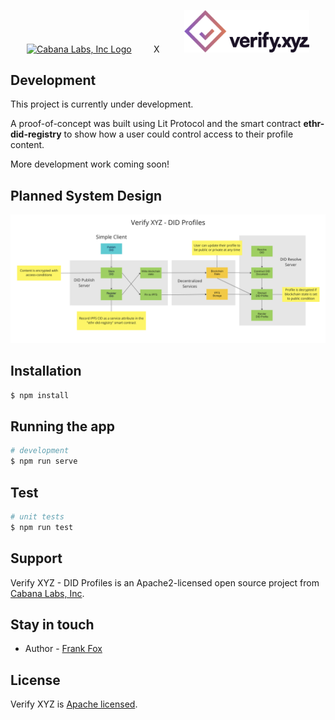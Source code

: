 

<p align="center">
  <a href="https://cabanalabs.com" target="blank"><img src="https://cabanalabs.com/_next/static/media/cabana_logo.7bf4fac6.svg" width="200" alt="Cabana Labs, Inc Logo" /></a>
<span>&nbsp;&nbsp;&nbsp;&nbsp;&nbsp;&nbsp;&nbsp;&nbsp;X&nbsp;&nbsp;&nbsp;&nbsp;&nbsp;&nbsp;&nbsp;&nbsp;&nbsp;</span>
  <a href="https://cabanalabs.com" target="blank"><img src="https://github.com/verify-xyz/did-profiles/raw/main/src/assets/verify_logo.png" width="200" alt="Cabana Labs, Inc Logo" /></a>
</p>


## Development

This project is currently under development. 

A proof-of-concept was built using Lit Protocol and the smart contract **ethr-did-registry** to show how a user could control access to their profile content. 

More development work coming soon!

## Planned System Design

<p align="center">
  <img src="https://github.com/verify-xyz/did-profiles/raw/main/assets/schematic.png" width="900" alt="Cabana Labs, Inc Logo" />
</p>

## Installation

```bash
$ npm install
```

## Running the app

```bash
# development
$ npm run serve


```

## Test

```bash
# unit tests
$ npm run test


```


## Support

Verify XYZ - DID Profiles is an Apache2-licensed open source project from [Cabana Labs, Inc](https://cabanalabs.com). 

## Stay in touch

- Author - [Frank Fox](https://github.com/ffox77)

## License

Verify XYZ is [Apache licensed](LICENSE).
